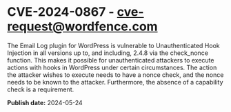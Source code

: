 # CVE-2024-0867 - cve-request@wordfence.com

The Email Log plugin for WordPress is vulnerable to Unauthenticated Hook Injection in all versions up to, and including, 2.4.8 via the check_nonce function. This makes it possible for unauthenticated attackers to execute actions with hooks in WordPress under certain circumstances. The action the attacker wishes to execute needs to have a nonce check, and the nonce needs to be known to the attacker. Furthermore, the absence of a capability check is a requirement.

**Publish date:** 2024-05-24
